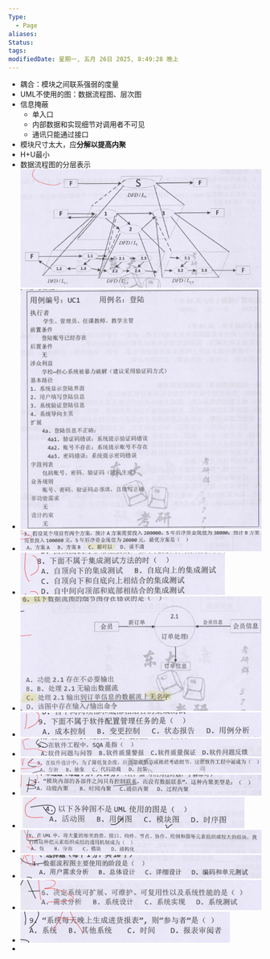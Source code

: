 ```yaml
---
Type:
  - Page
aliases: 
Status: 
tags: 
modifiedDate: 星期一, 五月 26日 2025, 8:49:28 晚上
---
```


- 耦合：模块之间联系强弱的度量
- UML不使用的图：数据流程图、层次图
- 信息掩蔽
    - 单入口
    - 内部数据和实现细节对调用者不可见
    - 通讯只能通过接口
- 模块尺寸太大，应**分解以提高内聚**
- H+U最小
- 数据流程图的分层表示![](assets/软件工程错题-1.png)
- ![](assets/软件工程错题-2.png)
- ![](assets/软件工程错题-4.png)
- ![](assets/软件工程错题-5.png)
- ![](assets/软件工程错题-3.png)
- ![](assets/软件工程错题-6.png)
- ![](assets/软件工程错题-7.png)
- ![](assets/软件工程错题-8.png)
- ![](assets/软件工程错题-9.png)
- ![](assets/软件工程错题-10.png)
- ![](assets/软件工程错题-11.png)
- ![](assets/软件工程错题-12.png)
- ![](assets/软件工程错题-13.png)
- ![](assets/软件工程错题-14.png)
- 
